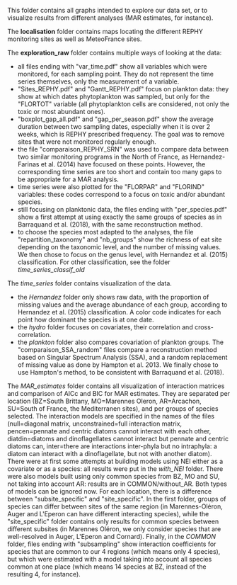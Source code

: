This folder contains all graphs intended to explore our data set, or to visualize results from different analyses (MAR estimates, for instance).

The **localisation** folder contains maps locating the different REPHY monitoring sites as well as MeteoFrance sites.

The **exploration_raw** folder contains multiple ways of looking at the data:
- all files ending with "var_time.pdf" show all variables which were monitored, for each sampling point. They do not represent the time series themselves, only the measurement of a variable.
- "Sites_REPHY.pdf" and "Gantt_REPHY.pdf" focus on plankton data: they show at which dates phytoplankton was sampled, but only for the "FLORTOT" variable (all phytoplankton cells are considered, not only the toxic or most abundant ones).
- "boxplot_gap_all.pdf" and "gap_per_season.pdf" show the average duration between two sampling dates, especially when it is over 2 weeks, which is REPHY prescribed frequency. The goal was to remove sites that were not monitored regularly enough.
- the file "comparaison_REPHY_SRN" was used to compare data between two similar monitoring programs in the North of France, as Hernandez-Farinas et al. (2014) have focused on these points. However, the corresponding time series are too short and contain too many gaps to be appropriate for a MAR analysis.
- time series were also plotted for the "FLORPAR" and "FLORIND" variables: these codes correspond to a focus on toxic and/or abundant species.
- still focusing on planktonic data, the files ending with "per_species.pdf" show a first attempt at using exactly the same groups of species as in Barraquand et al. (2018), with the same reconstruction method.
- to choose the species most adapted to the analyses, the file "repartition_taxonomy" and "nb_groups" show the richness of eat site depending on the taxonomic level, and the number of missing values. We then chose to focus on the genus level, with Hernandez et al. (2015) classification. For other classification, see the folder *time_series_classif_old*

The *time_series* folder contains visualization of the data. 
- the *Hernandez* folder only shows raw data, with the proportion of missing values and the average abundance of each group, according to Hernandez et al. (2015) classification. A color code indicates for each point how dominant the species is at one date.
- the *hydro* folder focuses on covariates, their correlation and cross-correlation.
- the *plankton* folder also compares covariation of plankton groups. The "comparaison_SSA_random" files compare a reconstruction method based on Singular Spectrum Analysis (SSA), and a random replacement of missing value as done by Hampton et al. 2013. We finally chose to use Hampton's method, to be consistent with Barraquand et al. (2018).

The *MAR_estimates* folder contains all visualization of interaction matrices and comparison of AICc and BIC for MAR estimates. They are separated per location (BZ=South Brittany, MO=Marennes Oleron, AR=Arcachon, SU=South of France, the Mediterranen sites), and per groups of species selected. The interaction models are specified in the names of the files (null=diagonal matrix, unconstrained=full interaction matrix, pencen=pennate and centric diatoms cannot interact with each other, diatdin=diatoms and dinoflagellates cannot interact but pennate and centric diatoms can, inter=there are interactions inter-phyla but no intraphyla: a diatom can interact with a dinoflagellate, but not with another diatom).
There were at first some attempts at building models using NEI either as a covariate or as a species: all results were put in the *with_NEI* folder. There were also models built using only common species from BZ, MO and SU, not taking into account AR: results are in COMMON/without_AR. Both types of models can be ignored now. 
For each location, there is a difference between "subsite_specific" and "site_specific". In the first folder, groups of species can differ between sites of the same region (in Marennes-Oléron, Auger and L'Eperon can have different interacting species), while the "site_specific" folder contains only results for common species between different subsites (in Marennes Oléron, we only consider species that are well-resolved in Auger, L'Eperon and Cornard).
Finally, in the *COMMON* folder, files ending with "subsampling" show interaction coefficients for species that are common to our 4 regions (which means only 4 species), but which were estimated with a model taking into account all species common at one place (which means 14 species at BZ, instead of the resulting 4, for instance). 
